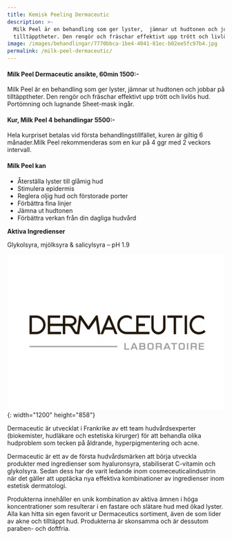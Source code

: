 ```yaml
---
title: Kemisk Peeling Dermaceutic
description: >-
  Milk Peel är en behandling som ger lyster,  jämnar ut hudtonen och jobbar på
  tilltäpptheter. Den rengör och fräschar effektivt upp trött och livlös hud.
image: /images/behandlingar/7770bbca-1be4-4041-81ec-b02ee5fc97b4.jpg
permalink: /milk-peel-dermaceutic/
---
```

#### Milk Peel Dermaceutic ansikte, 60min 1500:-

Milk Peel är en behandling som ger lyster, jämnar ut hudtonen och jobbar på tilltäpptheter. Den rengör och fräschar effektivt upp trött och livlös hud. Portömning och lugnande Sheet-mask ingår.

#### Kur, Milk Peel 4 behandlingar 5500:-

Hela kurpriset betalas vid första behandlingstillfället, kuren är giltig 6 månader.Milk Peel rekommenderas som en kur på 4 ggr med 2 veckors intervall.

#### Milk Peel kan

* Återställa lyster till glåmig hud
* Stimulera epidermis
* Reglera oljig hud och förstorade porter
* Förbättra fina linjer
* Jämna ut hudtonen
* Förbättra verkan från din dagliga hudvård

**Aktiva Ingredienser**

Glykolsyra, mjölksyra & salicylsyra – pH 1.9

![](/images/behandlingar/7770bbca-1be4-4041-81ec-b02ee5fc97b4.jpg){: width="1200" height="858"}

Dermaceutic är utvecklat i Frankrike av ett team hudvårdsexperter (biokemister, hudläkare och estetiska kirurger) för att behandla olika hudproblem som tecken på åldrande, hyperpigmentering och acne.

Dermaceutic är ett av de första hudvårdsmärken att börja utveckla produkter med ingredienser som hyaluronsyra, stabiliserat C-vitamin och glykolsyra. Sedan dess har de varit ledande inom cosmeceuticalindustrin när det gäller att upptäcka nya effektiva kombinationer av ingredienser inom estetisk dermatologi.

Produkterna innehåller en unik kombination av aktiva ämnen i höga koncentrationer som resulterar i en fastare och slätare hud med ökad lyster. Alla kan hitta sin egen favorit ur Dermaceutics sortiment, även de som lider av akne och tilltäppt hud. Produkterna är skonsamma och är dessutom paraben- och doftfria.